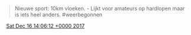 > Nieuwe sport: 10km vloeken\. \- Lijkt voor amateurs op hardlopen maar is iets heel anders\. \#weerbegonnen

<img src="../../media/tweet.ico" width="12" /> [Sat Dec 16 14:06:12 +0000 2017](https://twitter.com/DromerDenker/status/942033119745585153)
